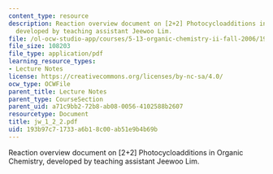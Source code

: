 ```yaml
---
content_type: resource
description: Reaction overview document on [2+2] Photocycloadditions in Organic Chemistry,
  developed by teaching assistant Jeewoo Lim.
file: /ol-ocw-studio-app/courses/5-13-organic-chemistry-ii-fall-2006/193b97c71733a6b18c00ab51e9b4b69b_jw_1_2_2.pdf
file_size: 108203
file_type: application/pdf
learning_resource_types:
- Lecture Notes
license: https://creativecommons.org/licenses/by-nc-sa/4.0/
ocw_type: OCWFile
parent_title: Lecture Notes
parent_type: CourseSection
parent_uid: a71c9bb2-72b8-ab08-0056-4102588b2607
resourcetype: Document
title: jw_1_2_2.pdf
uid: 193b97c7-1733-a6b1-8c00-ab51e9b4b69b
---
```

Reaction overview document on [2+2] Photocycloadditions in Organic Chemistry, developed by teaching assistant Jeewoo Lim.